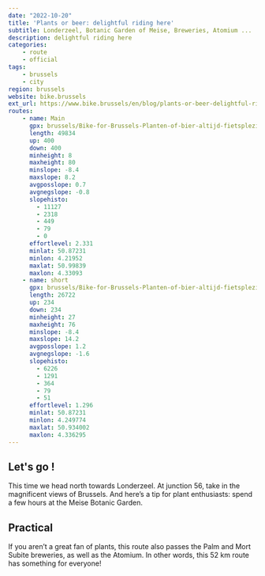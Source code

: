 ```yaml
---
date: "2022-10-20"
title: 'Plants or beer: delightful riding here'
subtitle: Londerzeel, Botanic Garden of Meise, Breweries, Atomium ...
description: delightful riding here
categories:
    - route
    - official
tags:
    - brussels
    - city
region: brussels
website: bike.brussels
ext_url: https://www.bike.brussels/en/blog/plants-or-beer-delightful-riding-here
routes:
    - name: Main
      gpx: brussels/Bike-for-Brussels-Planten-of-bier-altijd-fietsplezier.gpx
      length: 49834
      up: 400
      down: 400
      minheight: 8
      maxheight: 80
      minslope: -8.4
      maxslope: 8.2
      avgposslope: 0.7
      avgnegslope: -0.8
      slopehisto:
        - 11127
        - 2318
        - 449
        - 79
        - 0
      effortlevel: 2.331
      minlat: 50.87231
      minlon: 4.21952
      maxlat: 50.99839
      maxlon: 4.33093
    - name: short
      gpx: brussels/Bike-for-Brussels-Planten-of-bier-altijd-fietsplezier-short.gpx
      length: 26722
      up: 234
      down: 234
      minheight: 27
      maxheight: 76
      minslope: -8.4
      maxslope: 14.2
      avgposslope: 1.2
      avgnegslope: -1.6
      slopehisto:
        - 6226
        - 1291
        - 364
        - 79
        - 51
      effortlevel: 1.296
      minlat: 50.87231
      minlon: 4.249774
      maxlat: 50.934002
      maxlon: 4.336295
---
```

## Let's go !

This time we head north towards Londerzeel. At junction 56, take in the magnificent views of Brussels. And here’s a tip for plant enthusiasts: spend a few hours at the Meise Botanic Garden.

## Practical

If you aren’t a great fan of plants, this route also passes the Palm and Mort Subite breweries, as well as the Atomium. In other words, this 52 km route has something for everyone!